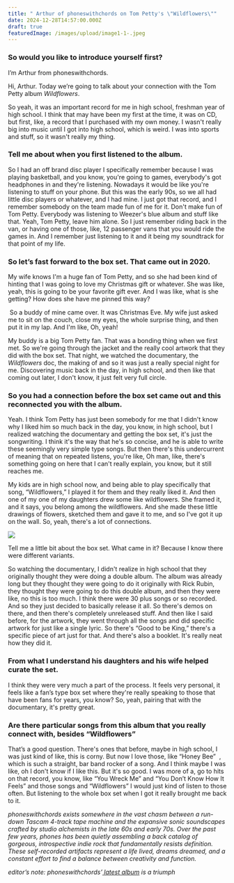 ```yaml
---
title: " Arthur of phoneswithchords on Tom Petty's \"Wildflowers\""
date: 2024-12-28T14:57:00.000Z
draft: true
featuredImage: /images/upload/image1-1-.jpeg
---
```

### So would you like to introduce yourself first?

I’m Arthur from phoneswithchords.

Hi, Arthur. Today we’re going to talk about your connection with the Tom Petty album *Wildflowers*.

So yeah, it was an important record for me in high school, freshman year of high school. I think that may have been my first at the time, it was on CD, but first, like, a record that I purchased with my own money. I wasn't really big into music until I got into high school, which is weird. I was into sports and stuff, so it wasn't really my thing. 

### Tell me about when you first listened to the album.

So I had an off brand disc player I specifically remember because I was playing basketball, and you know, you're going to games, everybody's got headphones in and they're listening. Nowadays it would be like you're listening to stuff on your phone. But this was the early 90s, so we all had little disc players or whatever, and I had mine. I just got that record, and I remember somebody on the team made fun of me for it. Don't make fun of Tom Petty. Everybody was listening to Weezer's blue album and stuff like that. Yeah, Tom Petty, leave him alone. So I just remember riding back in the van, or having one of those, like, 12 passenger vans that you would ride the games in. And I remember just listening to it and it being my soundtrack for that point of my life.

### So let’s fast forward to the box set. That came out in 2020.

My wife knows I'm a huge fan of Tom Petty, and so she had been kind of hinting that I was going to love my Christmas gift or whatever. She was like, yeah, this is going to be your favorite gift ever. And I was like, what is she getting? How does she have me pinned this way?

 So a buddy of mine came over. It was Christmas Eve. My wife just asked me to sit on the couch, close my eyes, the whole surprise thing, and then put it in my lap. And I'm like, Oh, yeah!

My buddy is a big Tom Petty fan. That was a bonding thing when we first met. So we're going through the jacket and the really cool artwork that they did with the box set. That night, we watched the documentary, the *Wildflowers* doc, the making of and so it was just a really special night for me. Discovering music back in the day, in high school, and then like that coming out later, I don't know, it just felt very full circle.

### So you had a connection before the box set came out and this reconnected you with the album. 

Yeah. I think Tom Petty has just been somebody for me that I didn't know why I liked him so much back in the day, you know, in high school, but I realized watching the documentary and getting the box set, it's just the songwriting. I think it's the way that he's so concise, and he is able to write these seemingly very simple type songs. But then there's this undercurrent of meaning that on repeated listens, you're like, Oh man, like, there's something going on here that I can't really explain, you know, but it still reaches me. 

My kids are in high school now, and being able to play specifically that song, “Wildflowers,” I played it for them and they really liked it. And then one of my one of my daughters drew some like wildflowers. She framed it, and it says, you belong among the wildflowers. And she made these little drawings of flowers, sketched them and gave it to me, and so I've got it up on the wall. So, yeah, there's a lot of connections.

![](/images/upload/image0-1-.jpeg)

Tell me a little bit about the box set. What came in it? Because I know there were different variants.

So watching the documentary, I didn't realize in high school that they originally thought they were doing a double album. The album was already long but they thought they were going to do it originally with Rick Rubin, they thought they were going to do this double album, and then they were like, no this is too much. I think there were 30 plus songs or so recorded. And so they just decided to basically release it all. So there's demos on there, and then there's completely unreleased stuff. And then like I said before, for the artwork, they went through all the songs and did specific artwork for just like a single lyric. So there's “Good to be King,” there's a specific piece of art just for that. And there's also a booklet. It's really neat how they did it.

### From what I understand his daughters and his wife helped curate the set.

I think they were very much a part of the process. It feels very personal, it feels like a fan’s type box set where they're really speaking to those that have been fans for years, you know? So, yeah, pairing that with the documentary, it's pretty great.

### Are there particular songs from this album that you really connect with, besides “Wildflowers”

That’s a good question. There's ones that before, maybe in high school, I was just kind of like, this is corny. But now I love those, like “Honey Bee”  , which is such a straight, bar band rocker of a song. And I think maybe I was like, oh I don't know if I like this. But it's so good. I was more of a, go to hits on that record, you know, like “You Wreck Me” and “You Don’t Know How It Feels” and those songs and “Wildflowers” I would just kind of listen to those often. But listening to the whole box set when I got it really brought me back to it. 



*phoneswithchords exists somewhere in the vast chasm between a run-down Tascam 4-track tape machine and the expansive sonic soundscapes crafted by studio alchemists in the late 60s and early 70s. Over the past few years, phones has been quietly assembling a back catalog of gorgeous, introspective indie rock that fundamentally resists definition. These self-recorded artifacts represent a life lived, dreams dreamed, and a constant effort to find a balance between creativity and function.*

*editor’s note: phoneswithchords’[ latest album](https://phoneswithchords.bandcamp.com/album/the-speed-of-time) is a triumph*
